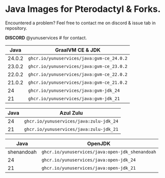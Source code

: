 # Java Images for Pterodactyl & Forks.

Encountered a problem? Feel free to contact me on discord & issue tab in repository.

**DISCORD** @yunuservices # for contact.

|    Java    | GraalVM CE & JDK                        |
|------------|-----------------------------------------|
|   24.0.2   |`ghcr.io/yunuservices/java:gvm-ce_24.0.2`|
|   23.0.2   |`ghcr.io/yunuservices/java:gvm-ce_23.0.2`|
|   22.0.2   |`ghcr.io/yunuservices/java:gvm-ce_22.0.2`|
|   21.0.2   |`ghcr.io/yunuservices/java:gvm-ce_21.0.2`|
|     24     |`ghcr.io/yunuservices/java:gvm-jdk_24`   |
|     21     |`ghcr.io/yunuservices/java:gvm-jdk_21`   |

|    Java    | Azul Zulu                             |
|------------|---------------------------------------|
|     24     |`ghcr.io/yunuservices/java:zulu-jdk_24`|
|     21     |`ghcr.io/yunuservices/java:zulu-jdk_21`|

|    Java    | OpenJDK                                       |
|------------|-----------------------------------------------|
| shenandoah |`ghcr.io/yunuservices/java:open-jdk_shenandoah`|
|     24     |`ghcr.io/yunuservices/java:open-jdk_24`        |
|     21     |`ghcr.io/yunuservices/java:open-jdk_21`        |

